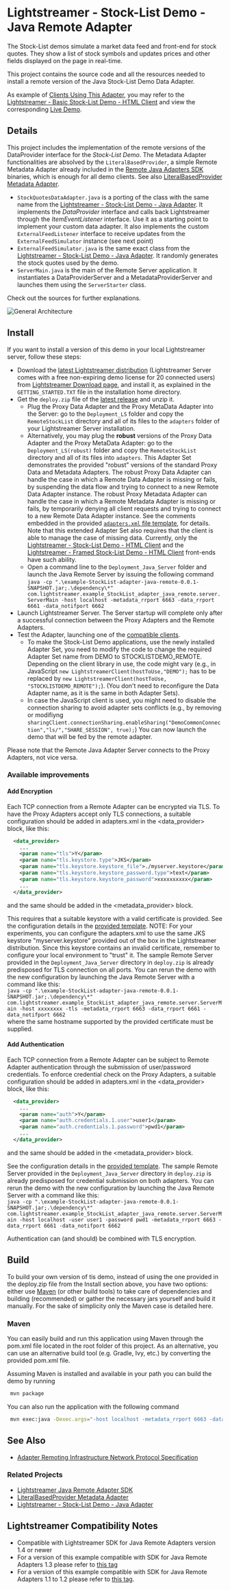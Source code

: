# Lightstreamer - Stock-List Demo - Java Remote Adapter

The Stock-List demos simulate a market data feed and front-end for stock quotes. They show a list of stock symbols and updates prices and other fields displayed on the page in real-time.

This project contains the source code and all the resources needed to install a remote version of the Java Stock-List Demo Data Adapter.

As example of [Clients Using This Adapter](https://github.com/Lightstreamer?utf8=%E2%9C%93&q=lightstreamer-example-stocklist-client&type=&language=), you may refer to the [Lightstreamer - Basic Stock-List Demo - HTML Client](https://github.com/Lightstreamer/Lightstreamer-example-StockList-client-javascript#basic-stock-list-demo---html-client) and view the corresponding [Live Demo](http://demos.lightstreamer.com/StockListDemo_Basic).

## Details

This project includes the implementation of the remote versions of the DataProvider interface for the *Stock-List Demo*.
The Metadata Adapter functionalities are absolved by the `LiteralBasedProvider`, a simple Remote Metadata Adapter already included in the [Remote Java Adapters SDK](https://github.com/Lightstreamer/Lightstreamer-lib-adapter-java-remote) binaries, which is enough for all demo clients.
See also [LiteralBasedProvider Metadata Adapter](https://github.com/Lightstreamer/Lightstreamer-lib-adapter-java-remote#literalbasedprovider-metadata-adapter).

* `StockQuotesDataAdapter.java` is a porting of the class with the same name from the [Lightstreamer - Stock-List Demo - Java Adapter](https://github.com/Lightstreamer/Lightstreamer-example-StockList-adapter-java). 
It implements the *DataProvider* interface and calls back Lightstreamer through the *ItemEventListener* interface. Use it as a starting point to implement your custom data adapter.
It also implements the custom `ExternalFeedListener` interface to receive updates from the `ExternalFeedSimulator` instance (see next point)
* `ExternalFeedSimulator.java` is the same exact class from the [Lightstreamer - Stock-List Demo - Java Adapter](https://github.com/Lightstreamer/Lightstreamer-example-StockList-adapter-java). It randomly generates the
stock quotes used by the demo.
* `ServerMain.java` is the main of the Remote Server application. It instantiates a DataProviderServer and a MetadataProviderServer and launches them using the `ServerStarter` class.

Check out the sources for further explanations.

![General Architecture](generalarchitecture.png)

## Install

If you want to install a version of this demo in your local Lightstreamer server, follow these steps:
* Download the [latest Lightstreamer distribution](http://www.lightstreamer.com/download/) (Lightstreamer Server comes with a free non-expiring demo license for 20 connected users) from [Lightstreamer Download page](http://www.lightstreamer.com/download.htm), and install it, as explained in the `GETTING_STARTED.TXT` file in the installation home directory.
* Get the `deploy.zip` file of the [latest release](https://github.com/Lightstreamer/Lightstreamer-example-StockList-adapter-java-remote/releases) and unzip it.
    * Plug the Proxy Data Adapter and the Proxy MetaData Adapter into the Server: go to the `Deployment_LS` folder and copy the `RemoteStockList` directory and all of its files to the `adapters` folder of your Lightstreamer Server installation.
    * Alternatively, you may plug the **robust** versions of the Proxy Data Adapter and the Proxy MetaData Adapter: go to the `Deployment_LS(robust)` folder and copy the `RemoteStockList` directory and all of its files into `adapters`. This Adapter Set demonstrates the provided "robust" versions of the standard Proxy Data and Metadata Adapters. The robust Proxy Data Adapter can handle the case in which a Remote Data Adapter is missing or fails, by suspending the data flow and trying to connect to a new Remote Data Adapter instance. The robust Proxy Metadata Adapter can handle the case in which a Remote Metadata Adapter is missing or fails, by temporarily denying all client requests and trying to connect to a new Remote Data Adapter instance. See the comments embedded in the provided [`adapters.xml` file template](https://lightstreamer.com/docs/ls-server/latest/remote_adapter_robust_conf_template/adapters.xml), for details. Note that this extended Adapter Set also requires that the client is able to manage the case of missing data. Currently, only the [Lightstreamer - Stock-List Demo - HTML Client](https://github.com/Lightstreamer/Lightstreamer-example-StockList-client-javascript#stocklist-demo) and the [Lightstreamer - Framed Stock-List Demo - HTML Client](https://github.com/Lightstreamer/Lightstreamer-example-StockList-client-javascript#framed-stocklist-demo) front-ends have such ability.
    * Open a command line to the `Deployment_Java_Server` folder and launch the Java Remote Server by issuing the following command
      `java -cp ".\example-StockList-adapter-java-remote-0.0.1-SNAPSHOT.jar;.\dependency\*" com.lightstreamer.example_StockList_adapter_java_remote.server.ServerMain -host localhost -metadata_rrport 6663 -data_rrport 6661 -data_notifport 6662`
* Launch Lightstreamer Server. The Server startup will complete only after a successful connection between the Proxy Adapters and the Remote Adapters.
* Test the Adapter, launching one of the [compatible clients](https://github.com/Lightstreamer?utf8=%E2%9C%93&q=lightstreamer-example-stocklist-client&type=&language=).
    * To make the Stock-List Demo applications, use the newly installed Adapter Set, you need to modify the code
to change the required Adapter Set name from DEMO to STOCKLISTDEMO_REMOTE. Depending on the client library in use, the code might vary (e.g., in JavaScript `new LightstreamerClient(hostToUse,"DEMO");` has to be replaced by `new LightstreamerClient(hostToUse, "STOCKLISTDEMO_REMOTE");`). 
(You don't need to reconfigure the Data Adapter name, as it is the same in both Adapter Sets).
    * In case the JavaScript client is used, you might need to disable the connection sharing to avoid adapter sets conflicts (e.g., by removing or modifiyng `sharingClient.connectionSharing.enableSharing("DemoCommonConnection","ls/","SHARE_SESSION", true);`)
You can now launch the demo that will be fed by the remote adapter.

Please note that the Remote Java Adapter Server connects to the Proxy Adapters, not vice versa.

### Available improvements

#### Add Encryption

Each TCP connection from a Remote Adapter can be encrypted via TLS. To have the Proxy Adapters accept only TLS connections, a suitable configuration should be added in adapters.xml in the <data_provider> block, like this:
```xml
  <data_provider>
    ...
    <param name="tls">Y</param>
    <param name="tls.keystore.type">JKS</param>
    <param name="tls.keystore.keystore_file">./myserver.keystore</param>
    <param name="tls.keystore.keystore_password.type">text</param>
    <param name="tls.keystore.keystore_password">xxxxxxxxxx</param>
    ...
  </data_provider>
```
and the same should be added in the <metadata_provider> block.

This requires that a suitable keystore with a valid certificate is provided. See the configuration details in the [provided template](https://lightstreamer.com/docs/ls-server/7.2.0/remote_adapter_robust_conf_template/adapters.xml).
NOTE: For your experiments, you can configure the adapters.xml to use the same JKS keystore "myserver.keystore" provided out of the box in the Lightstreamer distribution. Since this keystore contains an invalid certificate, remember to configure your local environment to "trust" it.
The sample Remote Server provided in the `Deployment_Java_Server` directory in `deploy.zip` is already predisposed for TLS connection on all ports. You can rerun the demo with the new configuration by launching the Java Remote Server with a command like this:<BR/>
  `java -cp ".\example-StockList-adapter-java-remote-0.0.1-SNAPSHOT.jar;.\dependency\*" com.lightstreamer.example_StockList_adapter_java_remote.server.ServerMain -host xxxxxxxx -tls -metadata_rrport 6663 -data_rrport 6661 -data_notifport 6662`<BR/>
where the same hostname supported by the provided certificate must be supplied.

#### Add Authentication

Each TCP connection from a Remote Adapter can be subject to Remote Adapter authentication through the submission of user/password credentials. To enforce credential check on the Proxy Adapters, a suitable configuration should be added in adapters.xml in the <data_provider> block, like this:
```xml
  <data_provider>
    ...
    <param name="auth">Y</param>
    <param name="auth.credentials.1.user">user1</param>
    <param name="auth.credentials.1.password">pwd1</param>
    ...
  </data_provider>
```
and the same should be added in the <metadata_provider> block.

See the configuration details in the [provided template](https://lightstreamer.com/docs/ls-server/7.2.0/remote_adapter_robust_conf_template/adapters.xml).
The sample Remote Server provided in the `Deployment_Java_Server` directory in `deploy.zip` is already predisposed for credential submission on both adapters. You can rerun the demo with the new configuration by launching the Java Remote Server with a command like this:<BR/>
  `java -cp ".\example-StockList-adapter-java-remote-0.0.1-SNAPSHOT.jar;.\dependency\*" com.lightstreamer.example_StockList_adapter_java_remote.server.ServerMain -host localhost -user user1 -password pwd1 -metadata_rrport 6663 -data_rrport 6661 -data_notifport 6662`<BR/>

Authentication can (and should) be combined with TLS encryption.

## Build

To build your own version of tis demo, instead of using the one provided in the deploy.zip file from the Install section above, you have two options:
either use [Maven](https://maven.apache.org/) (or other build tools) to take care of dependencies and building (recommended) or gather the necessary jars yourself and build it manually.
For the sake of simplicity only the Maven case is detailed here.

### Maven

You can easily build and run this application using Maven through the pom.xml file located in the root folder of this project. As an alternative, you can use an alternative build tool (e.g. Gradle, Ivy, etc.) by converting the provided pom.xml file.

Assuming Maven is installed and available in your path you can build the demo by running
```sh
 mvn package
```

You can also run the application with the following command
```sh
 mvn exec:java -Dexec.args="-host localhost -metadata_rrport 6663 -data_rrport 6661 -data_notifport 6662"
```

## See Also
* [Adapter Remoting Infrastructure Network Protocol Specification](https://lightstreamer.com/api/ls-generic-adapter/latest/ARI%20Protocol.pdf)

### Related Projects
* [Lightstreamer Java Remote Adapter SDK](https://github.com/Lightstreamer/Lightstreamer-lib-adapter-java-remote)
* [LiteralBasedProvider Metadata Adapter](https://github.com/Lightstreamer/Lightstreamer-lib-adapter-java-remote#literalbasedprovider-metadata-adapter)
* [Lightstreamer - Stock-List Demo - Java Adapter](https://github.com/Lightstreamer/Lightstreamer-example-StockList-adapter-java)

## Lightstreamer Compatibility Notes

- Compatible with Lightstreamer SDK for Java Remote Adapters version 1.4 or newer
- For a version of this example compatible with SDK for Java Remote Adapters 1.3 please refer to [this tag](https://github.com/Lightstreamer/Lightstreamer-example-StockList-adapter-java-remote/tree/for_release_1.3)
- For a version of this example compatible with SDK for Java Remote Adapters 1.1 to 1.2 please refer to [this tag](https://github.com/Lightstreamer/Lightstreamer-example-StockList-adapter-java-remote/tree/for_Lightstreamer_7.0).
